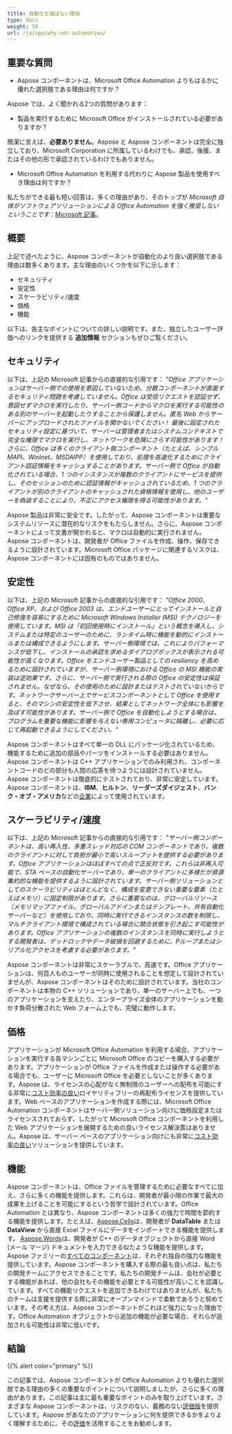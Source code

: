 ```yaml
---
title: 自動化を選ばない理由
type: docs
weight: 50
url: /ja/cpp/why-not-automation/
---
```


## **重要な質問**
- Aspose コンポーネントは、Microsoft Office Automation よりもはるかに優れた選択肢である理由は何ですか？

Aspose では、よく聞かれる2つの質問があります：

- 製品を実行するために Microsoft Office がインストールされている必要がありますか？

簡潔に言えば、**必要ありません**。Aspose と Aspose コンポーネントは完全に独立しており、Microsoft Corporation に所属しているわけでも、承認、後援、またはその他の形で承認されているわけでもありません。

- Microsoft Office Automation を利用する代わりに Aspose 製品を使用すべき理由は何ですか？

私たちができる最も短い回答は、多くの理由があり、そのトップが *Microsoft 自体がソフトウェアソリューションによる Office Automation を強く推奨しないということです*：[Microsoft 記事](https://www.microsoft.com)。

## **概要**
上記で述べたように、Aspose コンポーネントが自動化のより良い選択肢である理由は数多くあります。主な理由のいくつかを以下に示します：

- セキュリティ
- 安定性
- スケーラビリティ/速度
- 価格
- 機能

以下は、各主なポイントについての詳しい説明です。また、独立したユーザー評価へのリンクを提供する **追加情報** セクションもぜひご覧ください。

## **セキュリティ**
以下は、上記の Microsoft 記事からの直接的な引用です：
*"Office アプリケーションはサーバー側での使用を意図していないため、分散コンポーネントが直面するセキュリティ問題を考慮していません。Office は受信リクエストを認証せず、意図せずマクロを実行したり、サーバー側コードからマクロを実行する可能性のある別のサーバーを起動したりすることから保護しません。匿名 Web からサーバーにアップロードされたファイルを開かないでください！ 最後に設定されたセキュリティ設定に基づいて、サーバーは管理者またはシステムコンテキストで完全な権限でマクロを実行し、ネットワークを危険にさらす可能性があります！ さらに、Office は多くのクライアント側コンポーネント（たとえば、シンプル MAPI、WinInet、MSDAIPP）を使用しており、処理を高速化するためにクライアント認証情報をキャッシュすることがあります。サーバー側で Office が自動化されている場合、1 つのインスタンスが複数のクライアントにサービスを提供し、そのセッションのために認証情報がキャッシュされているため、1 つのクライアントが別のクライアントのキャッシュされた資格情報を使用し、他のユーザーを偽装することにより、不正にアクセス権限を得る可能性があります。"*

Aspose 製品は非常に安全です。したがって、Aspose コンポーネントは重要なシステムリソースに潜在的なリスクをもたらしません。さらに、Aspose コンポーネントによって文書が開かれると、マクロは自動的に実行されません。Aspose コンポーネントは、開発者が Office ファイルを作成、操作、保存できるように設計されています。Microsoft Office パッケージに関連するリスクは、Aspose コンポーネントには固有のものではありません。

## **安定性**
以下は、上記の Microsoft 記事からの直接的な引用です：
*"Office 2000、Office XP、および Office 2003 は、エンドユーザーにとってインストールと自己修復を容易にするために Microsoft Windows Installer (MSI) テクノロジーを使用しています。MSI は「初回使用時にインストール」という概念を導入し、システムまたは特定のユーザーのために、ランタイム時に機能を動的にインストールまたは構成できるようにします。サーバー側環境では、これによりパフォーマンスが低下し、インストールの承認を求めるダイアログボックスが表示される可能性が高くなります。Office をエンドユーザー製品としての resiliency を高めるために設計されていますが、サーバー側環境における Office の MSI 機能の実装は逆効果です。さらに、サーバー側で実行される際の Office の安定性は保証されません。なぜなら、その使用のために設計またはテストされていないからです。ネットワークサーバー上でサービスコンポーネントとして Office を使用すると、そのマシンの安定性を低下させ、結果としてネットワーク全体にも影響を及ぼす可能性があります。サーバー側で Office を自動化しようとする場合は、プログラムを重要な機能に影響を与えない専用コンピュータに隔離し、必要に応じて再起動できるようにしてください。"*

Aspose コンポーネントはすべて単一の DLL にパッケージ化されているため、機能するために追加の部品やパーツをインストールする必要はありません。Aspose コンポーネントは C++ アプリケーションでのみ利用され、コンポーネントコードのどの部分も人間の応答を待つようには設計されていません。Aspose コンポーネントは徹底的にテストされており、非常に安定しています。Aspose コンポーネントは、**IBM**、**ヒルトン**、**リーダーズダイジェスト**、**バンク・オブ・アメリカ**などの[企業](https://about.aspose.com/customers)によって使用されています。

## **スケーラビリティ/速度**
以下は、上記の Microsoft 記事からの直接的な引用です：
*"サーバー側コンポーネントは、高い再入性、多重スレッド対応の COM コンポーネントであり、複数のクライアントに対して負担が最小で高いスループットを提供する必要があります。Office アプリケーションはほぼすべての点で正反対です。これらは非再入可能で、STA ベースの自動化サーバーであり、単一のクライアントに多様だが資源集約的な機能を提供するように設計されています。サーバー側ソリューションとしてのスケーラビリティはほとんどなく、構成を変更できない重要な要素（たとえばメモリ）に固定制限があります。さらに重要なのは、グローバルリソース（メモリマップファイル、グローバルアドインまたはテンプレート、共有自動化サーバーなど）を使用しており、同時に実行できるインスタンスの数を制限し、マルチクライアント環境で構成されている場合に競合状態を引き起こす可能性があります。Office アプリケーションの複数のインスタンスを同時に実行しようとする開発者は、デッドロックやデータ破損を回避するために、Pループまたはシリアル化アクセスを考慮する必要があります。"*

Aspose コンポーネントは非常にスケーラブルで、高速です。Office アプリケーションは、何百人ものユーザーが同時に使用されることを想定して設計されていませんが、Aspose コンポーネントはそのために設計されています。当社のコンポーネントは本物の C++ ソリューションであり、単一のサーバー上でも、一つのアプリケーションを支えたり、エンタープライズ全体のアプリケーションを動かす負荷分散された Web フォーム上でも、完璧に動作します。

## **価格**
アプリケーションが Microsoft Office Automation を利用する場合、アプリケーションを実行する各マシンごとに Microsoft Office のコピーを購入する必要があります。アプリケーションが Office ファイルを作成または操作する必要がある場合でも、ユーザーに Microsoft Office を必要としないことが多くあります。Aspose は、ライセンスの心配がなく無制限のユーザーへの配布を可能にする非常に[コスト効率の良い](https://purchase.aspose.com/)ロイヤリティフリーの再配布ライセンスを提供しています。Web ベースのアプリケーションを作成する際には、Microsoft Office Automation コンポーネントはサーバー側ソリューション向けに価格設定またはライセンスされておらず、したがって Microsoft Office コンポーネントを利用した Web アプリケーションを展開するための良いライセンス解決策はありません。Aspose は、サーバー ベースのアプリケーション向けにも非常に[コスト効率の良い](https://purchase.aspose.com/)ソリューションを提供しています。

## **機能**
Aspose コンポーネントは、Office ファイルを管理するために必要なすべてに加え、さらに多くの機能を提供します。これらは、開発者が最小限の作業で最大の成果を上げることを可能にするという哲学で設計されています。Office Automation とは異なり、Aspose コンポーネントは多くの強力で時間を節約する機能を提供します。たとえば、[Aspose.Cells](https://products.aspose.com/cells/cpp/)は、開発者が **DataTable** または **DataView** から直接 Excel ファイルにデータをインポートできる機能を提供します。 [Aspose.Words](https://products.aspose.com/words/net/)は、開発者が C++ のデータオブジェクトから直接 Word (メール マージ) ドキュメントを入力できる似たような機能を提供します。Aspose ファミリーの[すべてのコンポーネント](https://products.aspose.com/total/cpp/)は、それぞれ独自の強力な機能を提供しています。Aspose コンポーネントを購入する際の最も良い点は、私たちの開発チームにアクセスできることです。私たちの開発チームは、会社が必要とする機能があれば、他の会社もその機能を必要とする可能性が高いことを認識しています。すべての機能リクエストを追加できるわけではありませんが、私たちのチームは支援を提供する際に非常にオープンマインドで柔軟であろうと努めています。その考え方は、Aspose コンポーネントがこれほど強力になった理由です。Office Automation オブジェクトから追加の機能が必要な場合、それらが追加される可能性は非常に低いです。

## **結論**
{{% alert color="primary" %}} 

この記事では、Aspose コンポーネントが Office Automation よりも優れた選択肢である理由の多くの重要なポイントについて説明しましたが、さらに多くの理由があります。この記事は主に最も重要なポイントのみを取り上げています。さまざまな Aspose コンポーネントは、リスクのない、義務のない[評価版](https://downloads.aspose.com/slides/cpp)を提供しています。Aspose があなたのアプリケーションに何を提供できるかをよりよく理解するために、その[評価](https://downloads.aspose.com/slides/cpp)を活用することをお勧めします。